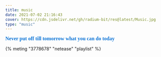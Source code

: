 ```yaml
---
title: music
date: 2021-07-02 21:16:43
cover: https://cdn.jsdelivr.net/gh/radium-bit/res@latest/Music.jpg
type: "music"
---
```


<font color=#0c74d6 size=3 face="黑体">**Never put off till tomorrow what you can do today**</font>

{% meting "3778678" "netease" "playlist" %}